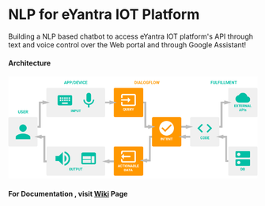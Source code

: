 # NLP for eYantra IOT Platform

Building a NLP based chatbot to access eYantra IOT platform's API through text and voice control over the Web portal and through Google Assistant!


#### Architecture
![img of Architecture.png](https://raw.githubusercontent.com/eYSIP-2018/IFTTT-and-NLP/master/resource/Architecture.png)


#### For Documentation , visit [Wiki](https://github.com/eYSIP-2018/IFTTT-and-NLP/wiki) Page

